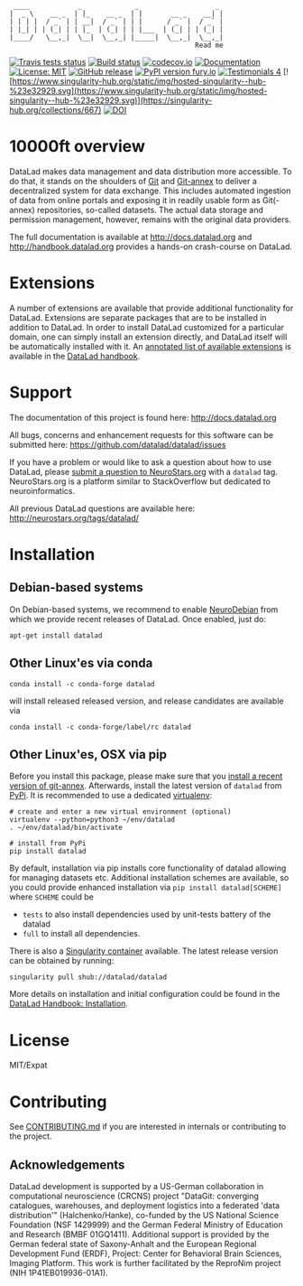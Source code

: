      ____            _             _                   _ 
    |  _ \    __ _  | |_    __ _  | |       __ _    __| |
    | | | |  / _` | | __|  / _` | | |      / _` |  / _` |
    | |_| | | (_| | | |_  | (_| | | |___  | (_| | | (_| |
    |____/   \__,_|  \__|  \__,_| |_____|  \__,_|  \__,_|
                                                  Read me

[![Travis tests status](https://secure.travis-ci.org/datalad/datalad.png?branch=master)](https://travis-ci.org/datalad/datalad) [![Build status](https://ci.appveyor.com/api/projects/status/github/datalad/datalad?branch=master&svg=true)](https://ci.appveyor.com/project/mih/datalad/branch/master) [![codecov.io](https://codecov.io/github/datalad/datalad/coverage.svg?branch=master)](https://codecov.io/github/datalad/datalad?branch=master) [![Documentation](https://readthedocs.org/projects/datalad/badge/?version=latest)](http://datalad.rtfd.org) [![License: MIT](https://img.shields.io/badge/License-MIT-yellow.svg)](https://opensource.org/licenses/MIT) [![GitHub release](https://img.shields.io/github/release/datalad/datalad.svg)](https://GitHub.com/datalad/datalad/releases/) [![PyPI version fury.io](https://badge.fury.io/py/datalad.svg)](https://pypi.python.org/pypi/datalad/) [![Testimonials 4](https://img.shields.io/badge/testimonials-4-brightgreen.svg)](https://github.com/datalad/datalad/wiki/Testimonials) [![https://www.singularity-hub.org/static/img/hosted-singularity--hub-%23e32929.svg](https://www.singularity-hub.org/static/img/hosted-singularity--hub-%23e32929.svg)](https://singularity-hub.org/collections/667) [![DOI](https://zenodo.org/badge/DOI/10.5281/zenodo.3233911.svg)](https://doi.org/10.5281/zenodo.3233911)



# 10000ft overview

DataLad makes data management and data distribution more accessible.
To do that, it stands on the shoulders of [Git] and [Git-annex] to deliver a
decentralized system for data exchange. This includes automated ingestion of
data from online portals and exposing it in readily usable form as Git(-annex)
repositories, so-called datasets. The actual data storage and permission
management, however, remains with the original data providers.

The full documentation is available at http://docs.datalad.org and
http://handbook.datalad.org provides a hands-on crash-course on DataLad.

# Extensions

A number of extensions are available that provide additional functionality for
DataLad. Extensions are separate packages that are to be installed in addition
to DataLad. In order to install DataLad customized for a particular domain, one
can simply install an extension directly, and DataLad itself will be
automatically installed with it. An [annotated list of available
extensions](http://handbook.datalad.org/extension_pkgs.html) is available in the
[DataLad handbook](http://handbook.datalad.org).


# Support

The documentation of this project is found here:
http://docs.datalad.org

All bugs, concerns and enhancement requests for this software can be submitted here:
https://github.com/datalad/datalad/issues

If you have a problem or would like to ask a question about how to use DataLad,
please [submit a question to
NeuroStars.org](https://neurostars.org/new-topic?body=-%20Please%20describe%20the%20problem.%0A-%20What%20steps%20will%20reproduce%20the%20problem%3F%0A-%20What%20version%20of%20DataLad%20are%20you%20using%20%28run%20%60datalad%20--version%60%29%3F%20On%20what%20operating%20system%20%28consider%20running%20%60datalad%20plugin%20wtf%60%29%3F%0A-%20Please%20provide%20any%20additional%20information%20below.%0A-%20Have%20you%20had%20any%20luck%20using%20DataLad%20before%3F%20%28Sometimes%20we%20get%20tired%20of%20reading%20bug%20reports%20all%20day%20and%20a%20lil'%20positive%20end%20note%20does%20wonders%29&tags=datalad)
with a ``datalad`` tag.  NeuroStars.org is a platform similar to StackOverflow
but dedicated to neuroinformatics.

All previous DataLad questions are available here:
http://neurostars.org/tags/datalad/


# Installation

## Debian-based systems

On Debian-based systems, we recommend to enable [NeuroDebian] from which we
provide recent releases of DataLad. Once enabled, just do:

    apt-get install datalad

## Other Linux'es via conda

    conda install -c conda-forge datalad

will install released released version, and release candidates are available
via

    conda install -c conda-forge/label/rc datalad

## Other Linux'es, OSX via pip

Before you install this package, please make sure that you [install a recent
version of git-annex](https://git-annex.branchable.com/install).  Afterwards,
install the latest version of `datalad` from
[PyPi](https://pypi.org/project/datalad). It is recommended to use
a dedicated [virtualenv](https://virtualenv.pypa.io):

    # create and enter a new virtual environment (optional)
    virtualenv --python=python3 ~/env/datalad
    . ~/env/datalad/bin/activate

    # install from PyPi
    pip install datalad

By default, installation via pip installs core functionality of datalad
allowing for managing datasets etc.  Additional installation schemes
are available, so you could provide enhanced installation via
`pip install datalad[SCHEME]` where `SCHEME` could be

- `tests`
     to also install dependencies used by unit-tests battery of the datalad
- `full`
     to install all dependencies.

There is also a [Singularity container](http://singularity.lbl.gov) available.
The latest release version can be obtained by running:

    singularity pull shub://datalad/datalad

More details on installation and initial configuration could be found in the
[DataLad Handbook: Installation].

# License

MIT/Expat


# Contributing

See [CONTRIBUTING.md](CONTRIBUTING.md) if you are interested in internals or
contributing to the project.


## Acknowledgements

DataLad development is supported by a US-German collaboration in computational
neuroscience (CRCNS) project "DataGit: converging catalogues, warehouses, and
deployment logistics into a federated 'data distribution'" (Halchenko/Hanke),
co-funded by the US National Science Foundation (NSF 1429999) and the German
Federal Ministry of Education and Research (BMBF 01GQ1411). Additional support
is provided by the German federal state of Saxony-Anhalt and the European
Regional Development Fund (ERDF), Project: Center for Behavioral Brain
Sciences, Imaging Platform.  This work is further facilitated by the ReproNim
project (NIH 1P41EB019936-01A1).


[Git]: https://git-scm.com
[Git-annex]: http://git-annex.branchable.com
[setup.py]: https://github.com/datalad/datalad/blob/master/setup.py
[NeuroDebian]: http://neuro.debian.net

[DataLad Handbook: Installation]: http://handbook.datalad.org/en/latest/intro/installation.html
